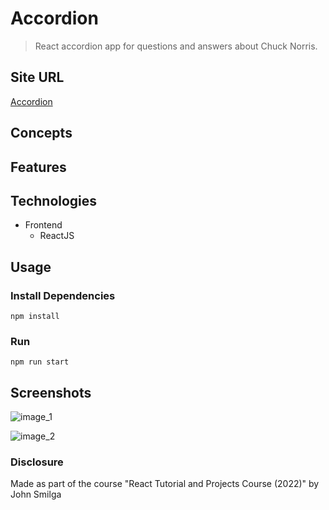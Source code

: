 # Accordion

> React accordion app for questions and answers about Chuck Norris.

## Site URL

[Accordion](https://oziv-accordion.netlify.app/)

## Concepts

## Features

## Technologies

- Frontend
  - ReactJS

## Usage

### Install Dependencies

```
npm install
```

### Run

```
npm run start
```

## Screenshots

![image_1](https://user-images.githubusercontent.com/89987476/182382255-f99864ca-5d2c-4495-be62-5434b0249b01.png)

![image_2](https://user-images.githubusercontent.com/89987476/182382260-6229a0b7-dcc6-4812-8818-64bb4d457bf1.png)

### Disclosure

Made as part of the course "React Tutorial and Projects Course (2022)" by John Smilga
